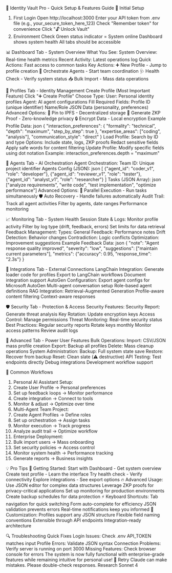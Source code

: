 🚀 Identity Vault Pro - Quick Setup & Features Guide
🔐 Initial Setup
1. First Login
Open http://localhost:3000
Enter your API token from .env file (e.g., your_secure_token_here_123)
Check "Remember token" for convenience
Click "🔓 Unlock Vault"
2. Environment Check
Green status indicator = System online
Dashboard shows system health
All tabs should be accessible

📊 Dashboard Tab - System Overview
What You See:
System Overview: Real-time health metrics
Recent Activity: Latest operations log
Quick Actions: Fast access to common tasks
Key Actions:
➕ New Profile - Jump to profile creation
🚀 Orchestrate Agents - Start team coordination
🩺 Health Check - Verify system status
📥 Bulk Import - Mass data operations

👤 Profiles Tab - Identity Management
Create Profile (Most Important Feature)
Click "➕ Create Profile"
Choose Type:
User: Personal identity profiles
Agent: AI agent configurations
Fill Required Fields:
Profile ID (unique identifier)
Name/Role
JSON Data (personality, preferences)
Advanced Options:
📌 Pin to IPFS - Decentralized storage
🔐 Generate ZKP Proof - Zero-knowledge privacy
🔒 Encrypt Data - Local encryption
Example Profile Data:
json
{
  "interaction_preferences": {
    "formality": "technical",
    "depth": "maximum",
    "step_by_step": true
  },
  "expertise_areas": ["coding", "analysis"],
  "communication_style": "direct"
}
Load Profile:
Search by ID and type
Options: Include state, logs, ZKP proofs
Redact sensitive fields
Apply safe words for content filtering
Update Profile:
Modify specific fields using dot notation
Example: interaction_preferences.depth = "maximum"

🤖 Agents Tab - AI Orchestration
Agent Orchestration:
Team ID: Unique project identifier
Agents Config (JSON):
json
[
  {"agent_id": "coder_v1", "role": "developer"},
  {"agent_id": "reviewer_v1", "role": "tester"},
  {"agent_id": "analyst_v1", "role": "researcher"}
]
Tasks (JSON Array):
json
["analyze requirements", "write code", "test implementation", "optimize performance"]
Advanced Options:
🔄 Parallel Execution - Run tasks simultaneously
🛡️ Auto Recovery - Handle failures automatically
Audit Trail:
Track all agent activities
Filter by agents, date ranges
Performance monitoring

📈 Monitoring Tab - System Health
Session State & Logs:
Monitor profile activity
Filter by log type (drift, feedback, errors)
Set limits for data retrieval
Feedback Management:
Types:
General Feedback: Performance notes
Drift Detection: Behavior changes
Contradiction: Logic conflicts
Optimization: Improvement suggestions
Example Feedback Data:
json
{
  "note": "Agent response quality improved",
  "severity": "low",
  "suggestions": ["maintain current parameters"],
  "metrics": {"accuracy": 0.95, "response_time": "2.3s"}
}

🔌 Integrations Tab - External Connections
LangChain Integration:
Generate loader code for profiles
Export to LangChain workflows
Document integration support
AutoGen Configuration:
Export agent configs for Microsoft AutoGen
Multi-agent conversation setup
Role-based agent definitions
RAG Integration:
Retrieval-Augmented Generation
Profile-aware content filtering
Context-aware responses

🛡️ Security Tab - Protection & Access
Security Features:
Security Report: Generate threat analysis
Key Rotation: Update encryption keys
Access Control: Manage permissions
Threat Monitoring: Real-time security status
Best Practices:
Regular security reports
Rotate keys monthly
Monitor access patterns
Review audit logs

🔧 Advanced Tab - Power User Features
Bulk Operations:
Import: CSV/JSON mass profile creation
Export: Backup all profiles
Delete: Mass cleanup operations
System Administration:
Backup: Full system state save
Restore: Recover from backup
Reset: Clean slate (⚠️ destructive)
API Testing:
Test endpoints directly
Debug integrations
Development workflow support

🚀 Common Workflows
1. Personal AI Assistant Setup:
1. Create User Profile → Personal preferences
2. Set up feedback loops → Monitor performance
3. Create integration → Connect to tools
4. Monitor & adjust → Optimize over time
2. Multi-Agent Team Project:
1. Create Agent Profiles → Define roles
2. Set up orchestration → Assign tasks
3. Monitor execution → Track progress
4. Analyze audit trail → Optimize workflow
3. Enterprise Deployment:
1. Bulk import users → Mass onboarding
2. Set security policies → Access control
3. Monitor system health → Performance tracking
4. Generate reports → Business insights

💡 Pro Tips
🎯 Getting Started:
Start with Dashboard - Get system overview
Create test profile - Learn the interface
Try health check - Verify connectivity
Explore integrations - See export options
🔥 Advanced Usage:
Use JSON editor for complex data structures
Leverage ZKP proofs for privacy-critical applications
Set up monitoring for production environments
Create backup schedules for data protection
⚡ Keyboard Shortcuts:
Tab navigation for quick switching
Form auto-complete for efficiency
JSON validation prevents errors
Real-time notifications keep you informed
🎨 Customization:
Profiles support any JSON structure
Flexible field naming conventions
Extensible through API endpoints
Integration-ready architecture

🔍 Troubleshooting Quick Fixes
Login Issues: Check .env API_TOKEN matches input
Profile Errors: Validate JSON syntax
Connection Problems: Verify server is running on port 3000
Missing Features: Check browser console for errors
The system is now fully functional with enterprise-grade features while remaining intuitive for personal use! 🎉
Retry
Claude can make mistakes.
Please double-check responses.
Research
Sonnet 4

